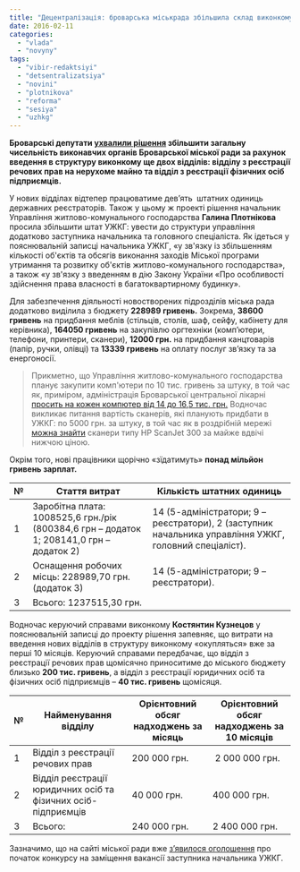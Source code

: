```yaml
---
title: "Децентралізація: броварська міськрада збільшила склад виконкому до 273,5 працівників"
date: 2016-02-11
categories: 
  - "vlada"
  - "novyny"
tags: 
  - "vibir-redaktsiyi"
  - "detsentralizatsiya"
  - "novini"
  - "plotnikova"
  - "reforma"
  - "sesiya"
  - "uzhkg"
---
```


**Броварські депутати [ухвалили рішення](http://brovary-rada.gov.ua/r%D1%96shennya-m%D1%96sko%D1%97-radi-v%D1%96d-28012016-%E2%84%9694-06-07-pro-zatverdzhennya-zm%D1%96n-do-strukturi-zagalno%D1%97-chiselnos) збільшити загальну чисельність виконавчих органів Броварської міської ради за рахунок введення в структуру виконкому ще двох відділів: відділу з реєстрації речових прав на нерухоме майно та відділ з реєстрації фізичних осіб підприємців.**

У нових відділах відтепер працюватиме дев’ять  штатних одиниць державних реєстраторів. Також у цьому ж проекті рішення начальник Управління житлово-комунального господарства **Галина Плотнікова** просила збільшити штат УЖКГ: увести до структури управління додатково заступника начальника та головного спеціаліста. Як ідеться у пояснювальній записці начальника УЖКГ, «у зв'язку із збільшенням кількості об'єктів та обсягів виконання заходів Міської програми утримання та розвитку об'єктів житлово-комунального господарства», а також «у зв'язку з введенням в дію Закону України «Про особливості здійснення права власності в багатоквартирному будинку».

Для забезпечення діяльності новостворених підрозділів міська рада додатково виділила з бюджету **228989 гривень.** Зокрема, **38600 гривень** на придбання меблів (стільців, столів, шаф, сейфу, кабінету для керівника), **164050 гривень** на закупівлю оргтехніки (комп’ютери, телефони, принтери, сканери), **12000 грн.** на придбання канцтоварів (папір, ручки, олівці) та **13339 гривень** на оплату послуг зв’язку та за енергоносії.

> Прикметно, що Управління житлово-комунального господарства планує закупити комп'ютери по 10 тис. гривень за штуку, в той час як, приміром, адміністрація Броварської центральної лікарні [просить на кожен компютер від 14 до 16,5 тис. грн.](https://mpz.brovary.org/brovarska-likarnya-hoche-pivmiljona-gryven-na-31-komp-yuter-po-16-tysyach-za-shtuku/) Водночас викликає питання вартість сканерів, які планують придбати в УЖКГ: по 5000 грн. за штуку, в той час як в роздрібній мережі [можна знайти](http://rozetka.com.ua/hp_scanjet_300_l2733a/p264081/) сканери типу HP ScanJet 300 за майже вдвічі нижчою ціною.

Окрім того, нові працівники щорічно «зїдатимуть» **понад мільйон гривень зарплат.**

| № | Стаття витрат | Кількість штатних одиниць |
| --- | --- | --- |
| 1 |   Заробітна плата:  1008525,6 грн./рік  (800384,6 грн – додаток 1; 208141,0 грн – додаток 2)    |   14  (5-адміністратори; 9 – реєстратори),  2  (заступник начальника управління УЖКГ, головний спеціаліст). |
| 2 |   Оснащення робочих місць:  228989,70 грн.  (додаток 3) |   14  (5-адміністратори; 9 – реєстратори). |
| 3 |   Всього:  1237515,30 грн. |  |

Водночас керуючий справами виконкому **Костянтин Кузнецов** у пояснювальній записці до проекту рішення запевняє, що витрати на введення нових відділів в структуру виконкому «окупляться» вже за перші 10 місяців. Керуючий справами передбачає, що відділ з реєстрації речових прав щомісячно приноситиме до міського бюджету близько **200 тис. гривень**, а відділ з реєстрації юридичних осіб та фізичних осіб підприємців – **40 тис. гривень** щомісяця.

| № | Найменування відділу | Орієнтовний обсяг надходжень за місяць | Орієнтовний обсяг надходжень за 10 місяців |
| --- | --- | --- | --- |
| 1 |   Відділ з реєстрації речових прав    | 200 000 грн. |  2 000 000 грн. |
| 2 | Відділ реєстрації юридичних осіб та фізичних осіб-підприємців | 40 000 грн. | 400 000 грн. |
| 3 | Всього: | 240 000 грн. | 2 400 000 грн. |

Зазначимо, що на сайті міської ради вже [з’явилося оголошення](http://brovary-rada.gov.ua/brovarska-m%D1%96ska-rada-ogoloshu%D1%94-konkurs-na-zam%D1%96shchennya-vakantno%D1%97-posadi-zastupnika-nachalnika-uprav) про початок конкурсу на заміщення вакансії заступника начальника УЖКГ.
